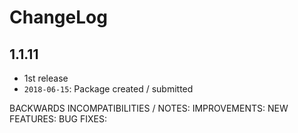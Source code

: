 # ChangeLog

## 1.1.11

* 1st release
* `2018-06-15`: Package created / submitted


BACKWARDS INCOMPATIBILITIES / NOTES:
IMPROVEMENTS:
NEW FEATURES:
BUG FIXES:
